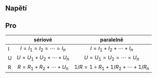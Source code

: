 ## Napětí

## Pro

|     | sériové                        |                     paralelně                     |
| --- | :----------------------------: | :-----------------------------------------------: |
| I   | $I = I_1 = I_2 = \cdots = I_n$ |          $I = I_1 + I_2 + \cdots + I_n$           |
| U   | $U = U_1 + U_2 + \cdots + U_n$ |          $U = U_1 = U_2 = \cdots = U_n$           |
| R   | $R = R_1 + R_2 + \cdots + U_n$ | $1/R = {1}\div{R_1} + 1/{R_2} + \cdots + 1/{R_n}$ |

